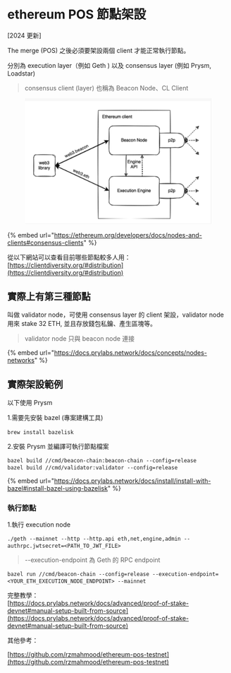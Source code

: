 # ethereum POS 節點架設

\[2024 更新]

The merge (POS) 之後必須要架設兩個 client 才能正常執行節點。

分別為 execution layer（例如 Geth ) 以及 consensus layer (例如 Prysm, Loadstar)

> consensus client (layer) 也稱為 Beacon Node、CL Client

<figure><img src=".gitbook/assets/截圖 2024-02-28 上午11.36.20.png" alt=""><figcaption></figcaption></figure>

{% embed url="https://ethereum.org/developers/docs/nodes-and-clients#consensus-clients" %}

從以下網站可以查看目前哪些節點較多人用：\
[https://clientdiversity.org/#distribution](https://clientdiversity.org/#distribution)

## 實際上有第三種節點

叫做 validator node，可使用  consensus layer 的 client 架設，validator node 用來 stake 32 ETH, 並且存放錢包私鑰、產生區塊等。

> validator node 只與 beacon node 連接

{% embed url="https://docs.prylabs.network/docs/concepts/nodes-networks" %}

## 實際架設範例

以下使用 Prysm

1.需要先安裝 bazel (專案建構工具)

`brew install bazelisk`

2.安裝 Prysm 並編譯可執行節點檔案

```
bazel build //cmd/beacon-chain:beacon-chain --config=release
bazel build //cmd/validator:validator --config=release
```

{% embed url="https://docs.prylabs.network/docs/install/install-with-bazel#install-bazel-using-bazelisk" %}

### 執行節點

1.執行 execution node

```
./geth --mainnet --http --http.api eth,net,engine,admin --authrpc.jwtsecret=<PATH_TO_JWT_FILE> 
```

> \--execution-endpoint 為 Geth 的 RPC endpoint

```
bazel run //cmd/beacon-chain --config=release --execution-endpoint=<YOUR_ETH_EXECUTION_NODE_ENDPOINT> --mainnet
```

完整教學：\
[https://docs.prylabs.network/docs/advanced/proof-of-stake-devnet#manual-setup-built-from-source](https://docs.prylabs.network/docs/advanced/proof-of-stake-devnet#manual-setup-built-from-source)

其他參考：

[https://github.com/rzmahmood/ethereum-pos-testnet](https://github.com/rzmahmood/ethereum-pos-testnet)
